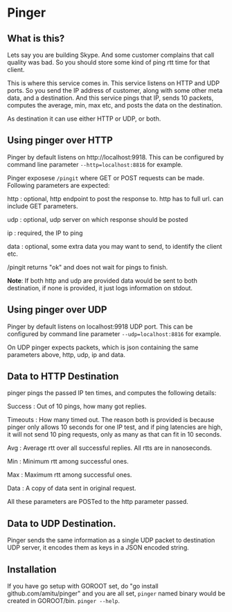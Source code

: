 # Pinger

## What is this?

Lets say you are building Skype. And some customer complains that call quality was bad. So you should store some kind of ping rtt time for that client.

This is where this service comes in. This service listens on HTTP and UDP ports. So you send the IP address of customer, along with some other meta data, and a destination. And this service pings that IP, sends 10 packets, computes the average, min, max etc, and posts the data on the destination.

As destination it can use either HTTP or UDP, or both. 

## Using pinger over HTTP

Pinger by default listens on http://localhost:9918. This can be configured by command line parameter `--http=localhost:8816` for example. 

Pinger exposese `/pingit` where GET or POST requests can be made. Following parameters are expected:

http
: optional, http endpoint to post the response to. http has to full url. can include GET parameters. 

udp
: optional, udp server on which response should be posted

ip
: required, the IP to ping

data
: optional, some extra data you may want to send, to identify the client etc. 

/pingit returns "ok" and does not wait for pings to finish. 

**Note**: If both http and udp are provided data would be sent to both destination, if none is provided, it just logs information on stdout. 

## Using pinger over UDP

Pinger by default listens on localhost:9918 UDP port. This can be configured by command line parameter `--udp=localhost:8816` for example.

On UDP pinger expects packets, which is json containing the same parameters above, http, udp, ip and data. 

## Data to HTTP Destination

pinger pings the passed IP ten times, and computes the following details:

Success
: Out of 10 pings, how many got replies. 

Timeouts
: How many timed out. The reason both is provided is because pinger only allows 10 seconds for one IP test, and if ping latencies are high, it will not send 10 ping requests, only as many as that can fit in 10 seconds. 

Avg
: Average rtt over all successful replies. All rtts are in nanoseconds.

Min
: Minimum rtt among successful ones.

Max
: Maximum rtt among successful ones. 

Data
: A copy of data sent in original request. 

All these parameters are POSTed to the http parameter passed. 

## Data to UDP Destination.

Pinger sends the same information as a single UDP packet to destination UDP server, it encodes them as keys in a JSON encoded string. 

## Installation

If you have go setup with GOROOT set, do "go install github.com/amitu/pinger" and you are all set, `pinger` named binary would be created in GOROOT/bin. `pinger --help`. 